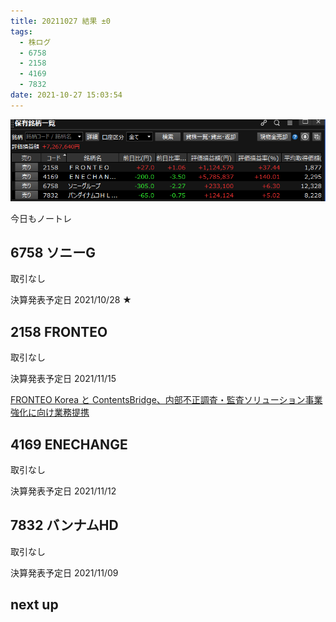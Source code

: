 ```yaml
---
title: 20211027 結果 ±0
tags:
  - 株ログ
  - 6758
  - 2158
  - 4169
  - 7832
date: 2021-10-27 15:03:54
---
```


![i](/kab/img/20211027000.png)

今日もノートレ

## 6758 ソニーG

取引なし

決算発表予定日 2021/10/28 ★

## 2158 FRONTEO

取引なし

決算発表予定日 2021/11/15

[FRONTEO Korea と ContentsBridge、内部不正調査・監査ソリューション事業強化に向け業務提携](https://pdf.kabutan.jp/tdnet/data/20211027/140120211027417975.pdf)

## 4169 ENECHANGE

取引なし

決算発表予定日 2021/11/12

## 7832 バンナムHD

取引なし

決算発表予定日 2021/11/09

## next up

